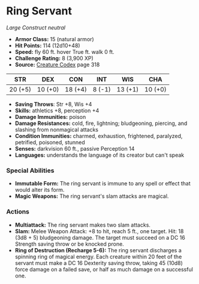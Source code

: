 # Ring Servant

*Large* *Construct* *neutral*

- **Armor Class:** 15 (natural armor)
- **Hit Points:** 114 (12d10+48)
- **Speed:** fly 60 ft. hover True ft. walk 0 ft.
- **Challenge Rating:** 8 (3,900 XP)
- **Source:** [Creature Codex](https://koboldpress.com/kpstore/product/creature-codex-for-5th-edition-dnd) page 318

| STR | DEX | CON | INT | WIS | CHA |
| --- | --- | --- | --- | --- | --- |
| 20 (+5) | 10 (+0) | 18 (+4) | 8 (-1) | 13 (+1) | 10 (+0) |

- **Saving Throws**: Str +8, Wis +4
- **Skills:** athletics +8, perception +4
- **Damage Immunities:** poison
- **Damage Resistances:** cold, fire, lightning; bludgeoning, piercing, and slashing from nonmagical attacks
- **Condition Immunities:** charmed, exhaustion, frightened, paralyzed, petrified, poisoned, stunned
- **Senses:** darkvision 60 ft., passive Perception 14
- **Languages:** understands the language of its creator but can't speak
### Special Abilities
- **Immutable Form:** The ring servant is immune to any spell or effect that would alter its form.
- **Magic Weapons:** The ring servant's slam attacks are magical.
### Actions
- **Multiattack:** The ring servant makes two slam attacks.
- **Slam:** Melee Weapon Attack: +8 to hit, reach 5 ft., one target. Hit: 18 (3d8 + 5) bludgeoning damage. The target must succeed on a DC 16 Strength saving throw or be knocked prone.
- **Ring of Destruction (Recharge 5-6):** The ring servant discharges a spinning ring of magical energy. Each creature within 20 feet of the servant must make a DC 16 Dexterity saving throw, taking 45 (10d8) force damage on a failed save, or half as much damage on a successful one.



